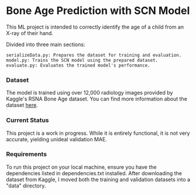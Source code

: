 # Bone Age Prediction with SCN Model

This ML project is intended to correctly identify the age of a child from an X-ray of their hand.

Divided into three main sections:

    serializeData.py: Prepares the dataset for training and evaluation.
    model.py: Trains the SCN model using the prepared dataset.
    evaluate.py: Evaluates the trained model's performance.

### Dataset

The model is trained using over 12,000 radiology images provided by Kaggle's RSNA Bone Age dataset. You can find more information about the dataset [here](https://www.kaggle.com/datasets/kmader/rsna-bone-age/data).

### Current Status

This project is a work in progress. While it is entirely functional, it is not very accurate, yielding unideal validation MAE. 

### Requirements

To run this project on your local machine, ensure you have the dependencies listed in dependencies.txt installed.
After downloading the dataset from Kaggle, I moved both the training and validation datasets into a "data" directory.
